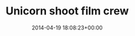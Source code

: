 ---
title:		"Unicorn shoot film crew"
type:		"photos"
mediatype:		"upload"
location:		"Berlin, Germany"
date:		"2014-04-19 18:08:23+00:00"
album:		"people"
filename:		"crew-camera-checking.md"
series:		"unicorns"
cl_public_id:		"people/crew-camera-checking"
cl_version:		1497005388
format:		"tiff"
bytes:		4941520
width:		2158
height:		1440
colours:
- "#162730"
- "#8EC66C"
- "#316687"
- "#D1C2B6"
- "#A8CA71"
- "#4E8FBA"
- "#806553"
- "#5E9345"
- "#877B6F"
- "#3A3121"
- "#E4EBF1"
- "#7D6B52"
- "#2E3535"
- "#382A22"
- "#3B3833"
- "#C09A83"
- "#E1E6EE"
- "#C4C8A7"
- "#C0A985"
- "#759049"
- "#C1C983"
- "#101A19"
- "#808172"
exposure_mode:		"Auto"
program:		"Program AE"
aperture:		"2.8"
focal_length:		"70.0 mm"
iso:		"100"
shutter_speed:		"1/60"
metering:		"Multi-segment"
flash:		"Off, Did not fire"
white_balance:		"Custom"
colour_temp:		"4100"
has_crop:		"false"
orientation:		"Horizontal (normal)"
camera_model:		"NIKON D800"
lens_info:		"70-200mm f/2.8"
artist:		"No artist info"
x_resolution:		"300"
y_resolution:		"300"
---